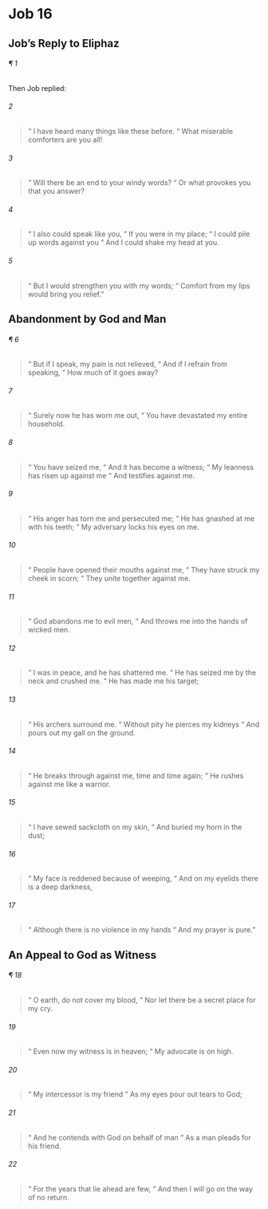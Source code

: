 # Job 16
## Job’s Reply to Eliphaz
###### ¶ 1
Then Job replied:
###### 2
>  “ I have heard many things like these before.
>  “ What miserable comforters are you all!
###### 3
>  “ Will there be an end to your windy words?
>  “ Or what provokes you that you answer?
###### 4
>  “ I also could speak like you,
>  “ If you were in my place;
>  “ I could pile up words against you
>  “ And I could shake my head at you.
###### 5
>  “ But I would strengthen you with my words;
>  “ Comfort from my lips would bring you relief.”
## Abandonment by God and Man
###### ¶ 6
>  “ But if I speak, my pain is not relieved,
>  “ And if I refrain from speaking,
>  “ How much of it goes away?
###### 7
>  “ Surely now he has worn me out,
>  “ You have devastated my entire household.
###### 8
>  “ You have seized me,
>  “ And it has become a witness;
>  “ My leanness has risen up against me
>  “ And testifies against me.
###### 9
>  “ His anger has torn me and persecuted me;
>  “ He has gnashed at me with his teeth;
>  “ My adversary locks his eyes on me.
###### 10
>  “ People have opened their mouths against me,
>  “ They have struck my cheek in scorn;
>  “ They unite together against me.
###### 11
>  “ God abandons me to evil men,
>  “ And throws me into the hands of wicked men.
###### 12
>  “ I was in peace, and he has shattered me.
>  “ He has seized me by the neck and crushed me.
>  “ He has made me his target;
###### 13
>  “ His archers surround me.
>  “ Without pity he pierces my kidneys
>  “ And pours out my gall on the ground.
###### 14
>  “ He breaks through against me, time and time again;
>  “ He rushes against me like a warrior.
###### 15
>  “ I have sewed sackcloth on my skin,
>  “ And buried my horn in the dust;
###### 16
>  “ My face is reddened because of weeping,
>  “ And on my eyelids there is a deep darkness,
###### 17
>  “ Although there is no violence in my hands
>  “ And my prayer is pure.”
## An Appeal to God as Witness
###### ¶ 18
>  “ O earth, do not cover my blood,
>  “ Nor let there be a secret place for my cry.
###### 19
>  “ Even now my witness is in heaven;
>  “ My advocate is on high.
###### 20
>  “ My intercessor is my friend
>  “ As my eyes pour out tears to God;
###### 21
>  “ And he contends with God on behalf of man
>  “ As a man pleads for his friend.
###### 22
>  “ For the years that lie ahead are few,
>  “ And then I will go on the way of no return.
